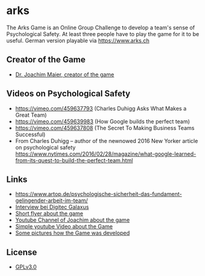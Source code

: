 # arks
The Arks Game is an Online Group Challenge to develop a team's sense of Psychological Safety. At least three people have to play the game for it to be useful. German version playable via https://www.arks.ch
## Creator of the Game
* [Dr. Joachim Maier, creator of the game](https://www.linkedin.com/in/dr-joachim-maier/)
## Videos on Psychological Safety
* https://vimeo.com/459637793 (Charles Duhigg Asks What Makes a Great Team)
* https://vimeo.com/459639983 (How Google builds the perfect team)
* https://vimeo.com/459637808 (The Secret To Making Business Teams Successful)
* From Charles Duhigg – author of the newnowed 2016 New Yorker article on psychological safety https://www.nytimes.com/2016/02/28/magazine/what-google-learned-from-its-quest-to-build-the-perfect-team.html
## Links
* https://www.artop.de/psychologische-sicherheit-das-fundament-gelingender-arbeit-im-team/
* [Interview bei Digitec Galaxus](https://www.personal-schweiz.ch/experten-interviews/article/innovation-bei-digitec-galaxus-gibt-es-keine-heiligen-kuehe/)
* [Short flyer about the game](https://www.ywesee.com/uploads/Arks/Arks_The_Game.pdf)
* [Youtube Channel of Joachim about the game](https://www.youtube.com/playlist?list=PLrbFdfg38GXmg3jyMz_OYNilscbO_FDiH)
* [Simple youtube Video about the Game](https://www.youtube.com/watch?v=zeckcko3a8w&feature=youtu.be)
* [Some pictures how the Game was developed](https://photos.app.goo.gl/4fHKgDkx9ChjeiuV8)
## License
* [GPLv3.0](https://github.com/ywesee/arks/blob/master/LICENSE)
